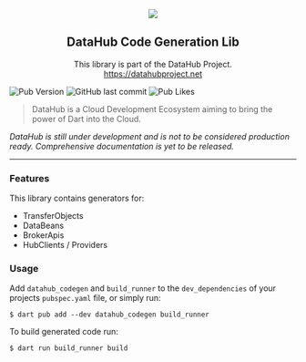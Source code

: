 <p align="center">
<img src="https://datahubproject.net/logo_shadow.svg" />
</p>

<h2 align="center">DataHub Code Generation Lib</h2>
<p align="center">
This library is part of the DataHub Project.<br/>
<a href="https://datahubproject.net">https://datahubproject.net</a>
</p>

![Pub Version](https://img.shields.io/pub/v/datahub?color=2CB7F6&label=pub.dev&logo=dart&style=flat-square)
![GitHub last commit](https://img.shields.io/github/last-commit/christian-thiele/datahub?style=flat-square)
![Pub Likes](https://img.shields.io/pub/likes/datahub?color=2CB7F6&label=pub.dev%20likes&style=flat-square)

> DataHub is a Cloud Development Ecosystem aiming to bring the power of Dart into the Cloud.

*DataHub is still under development and is not to be considered production ready. Comprehensive documentation is yet to
be released.*

---

### Features

This library contains generators for:
- TransferObjects
- DataBeans
- BrokerApis
- HubClients / Providers

### Usage

Add `datahub_codegen` and `build_runner` to the `dev_dependencies` of your projects
`pubspec.yaml` file, or simply run:

```shell
$ dart pub add --dev datahub_codegen build_runner
```

To build generated code run:

```shell
$ dart run build_runner build
```


[1]: https://github.com/christian-thiele/datahub